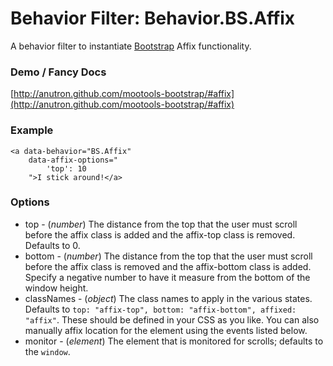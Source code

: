 Behavior Filter: Behavior.BS.Affix
===================================

A behavior filter to instantiate [Bootstrap](http://twitter.github.com/bootstrap/#affix) Affix functionality.

### Demo / Fancy Docs

[http://anutron.github.com/mootools-bootstrap/#affix](http://anutron.github.com/mootools-bootstrap/#affix)


### Example

	<a data-behavior="BS.Affix"
		data-affix-options="
			'top': 10
		">I stick around!</a>

### Options

* top - (*number*) The distance from the top that the user must scroll before the affix class is added and the affix-top class is removed. Defaults to 0.
* bottom - (*number*) The distance from the top that the user must scroll before the affix class is removed and the affix-bottom class is added. Specify a negative number to have it measure from the bottom of the window height.
* classNames - (*object*) The class names to apply in the various states. Defaults to `top: "affix-top", bottom: "affix-bottom", affixed: "affix"`. These should be defined in your CSS as you like. You can also manually affix location for the element using the events listed below.
* monitor - (*element*) The element that is monitored for scrolls; defaults to the `window`.
